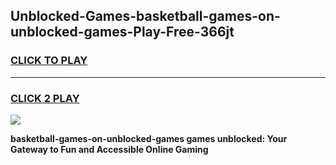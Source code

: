 
## Unblocked-Games-basketball-games-on-unblocked-games-Play-Free-366jt
<h3>
<a href="https://premium76.site?title=basketball-games-on-unblocked-games&ref=23A">CLICK TO PLAY</a></h3>
<hr>

<h3>
<a href="https://premium76.site?title=basketball-games-on-unblocked-games&ref=23A">CLICK 2 PLAY</a>
  
</h3>

<a href="https://premium76.site?title=basketball-games-on-unblocked-games&ref=23A"><img src="https://clearcache.store/games.png"></a>


**basketball-games-on-unblocked-games games unblocked: Your Gateway to Fun and Accessible Online Gaming**
